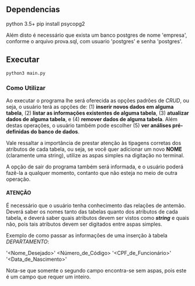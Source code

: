 ## Dependencias
python 3.5+
pip install psycopg2

Além disto é necessário que exista um banco postgres de nome 'empresa',
conforme o arquivo prova.sql, com usuario 'postgres' e senha 'postgres'.

## Executar
```
python3 main.py
```

### Como Utilizar
Ao executar o programa lhe será oferecida as opções padrões de *CRUD*, ou seja,
o usuário terá as opções de: (1) **inserir novos dados em alguma tabela**, (2)
**listar as informações existentes de alguma tabela**, (3) **atualizar dados
de alguma tabela**, e (4) **remover dados de alguma tabela**. Além destas
operações, o usuário também pode escolher (5) **ver análises pré-definidas
do banco de dados**.

Vale ressaltar a importância de prestar atenção às tipagens corretas
dos atributos de cada tabela, ou seja, se você quer adicionar um novo **NOME**
(claramente uma string), utilize as aspas simples na digitação no terminal.

A opção de sair do programa também será informada, e o usuário poderá fazê-la
a qualquer momento, contanto que não esteja no meio de outra operação.

#### ATENÇÃO

É necessário que o usuário tenha conhecimento das relações de antemão. Deverá
saber os nomes tanto das tabelas quanto dos atributos de cada tabela, e deverá
saber quais atributos devem ser vistos como ***string*** e quais não, pois
tais atributos devem ser digitados entre aspas simples.

Exemplo de como passar as informações de uma inserção à tabela *DEPARTAMENTO*:

'<Nome_Desejado>' <Número_de_Código> '<CPF_de_Funcionário>'
'<Data_de_Nascimento>'

Nota-se que somente o segundo campo encontra-se sem aspas, pois este é um
campo que requer um inteiro.
